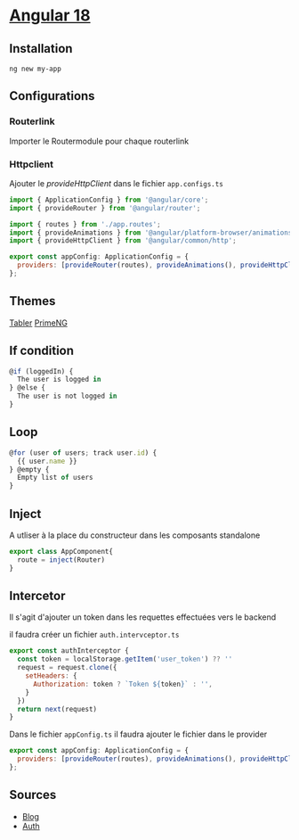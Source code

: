 # [Angular 18](readme.md)

## Installation

```console
ng new my-app
```

## Configurations

### Routerlink

Importer le Routermodule pour chaque routerlink

### Httpclient

Ajouter le _provideHttpClient_ dans le fichier `app.configs.ts`

```javascript
import { ApplicationConfig } from '@angular/core';
import { provideRouter } from '@angular/router';

import { routes } from './app.routes';
import { provideAnimations } from '@angular/platform-browser/animations';
import { provideHttpClient } from '@angular/common/http';

export const appConfig: ApplicationConfig = {
  providers: [provideRouter(routes), provideAnimations(), provideHttpClient()],
};
```

## Themes

[Tabler](../tabler.md)
[PrimeNG](../primeNG.md)

## If condition

```javascript
@if (loggedIn) {
  The user is logged in
} @else {
  The user is not logged in
}
```

## Loop

```javascript
@for (user of users; track user.id) {
  {{ user.name }}
} @empty {
  Empty list of users
}
```

## Inject

A utliser à la place du constructeur dans les composants standalone

```javascript
export class AppComponent{
  route = inject(Router)
}
```

## Intercetor

Il s'agit d'ajouter un token dans les requettes effectuées vers le backend

il faudra créer un fichier `auth.intervceptor.ts`

```javascript
export const authInterceptor {
  const token = localStorage.getItem('user_token') ?? ''
  request = request.clone({
    setHeaders: {
      Authorization: token ? `Token ${token}` : '',
    }
  })
  return next(request)
}
```

Dans le fichier `appConfig.ts` il faudra ajouter le fichier dans le provider

```javascript
export const appConfig: ApplicationConfig = {
  providers: [provideRouter(routes), provideAnimations(), provideHttpClient([authInterceptor])],
};
```

## Sources

* [Blog](https://blog.angular.io/introducing-angular-v17-4d7033312e4b)
* [Auth](https://www.youtube.com/watch?v=R8a8ituFkls)